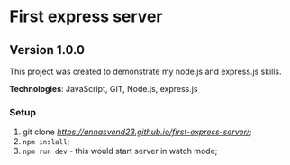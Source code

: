 # First express server

## Version 1.0.0

This project was created to demonstrate my node.js and express.js skills.

**Technologies**: JavaScript, GIT, Node.js, express.js

### Setup

1. git clone *https://annasvend23.github.io/first-express-server/*;
2. `npm inslall`;
3. `npm run dev` - this would start server in watch mode;

